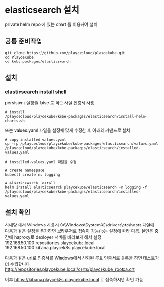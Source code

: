 # elasticsearch 설치

private helm repo 에 있는 chart 를 이용하여 설치

## 공통 준비작업

```ShellSession
git clone https://github.com/playcecloud/playcekube.git
cd PlayceKube
cd kube-packages/elasticsearch
```

## 설치

### elasticsearch install shell

persistent 설정을 false 로 하고 사설 인증서 사용

```ShellSession
# install
/playcecloud/playcekube/kube-packages/elasticsearch/install-helm-charts.sh
```

또는 values.yaml 파일을 설정에 맞게 수정한 후 아래의 커맨드로 설치

```ShellSession
# copy installed-values.yaml
cp -rp /playcecloud/playcekube/kube-packages/elasticsearch/values.yaml /playcecloud/playcekube/kube-packages/elasticsearch/installed-values.yaml

# installed-values.yaml 파일을 수정

# create namespace
kubectl create ns logging

# elasticsearch install
helm install elasticsearch playcekube/elasticsearch -n logging -f /playcecloud/playcekube/kube-packages/elasticsearch/installed-values.yaml
```

## 설치 확인

사내망 에서 Windows 사용시 C:\Windows\System32\drivers\etc\hosts 파일에 다음과 같은 설정을 추가하면 브라우저로 접속이 가능(ip는 설정에 따라 다름. 본인은 중간에 haproxy로 deployer 서버를 바라보게 해서 설정)  
192.168.50.100 repositories.playcekube.local  
192.168.50.100 kibana.playcek8s.playcekube.local  
  
다음과 같은 url로 인증서를 Windows에서 신뢰된 루트 인증서로 등록을 하면 테스트가 더 수월합니다  
http://repositories.playcekube.local/certs/playcekube_rootca.crt  

이후 https://kibana.playcek8s.playcekube.local 로 접속하시면 확인 가능

